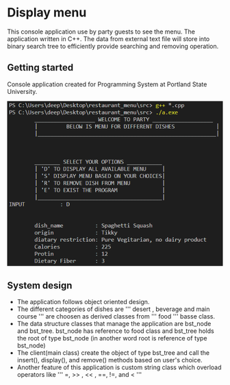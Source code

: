 # Display menu

This console application use by party guests to see the menu. 
The application written in C++. The data from external text file will store into binary search tree to efficiently provide searching and removing operation. 

## Getting started

Console application created for Programming System at Portland State University.

![Home page](https://github.com/dp4295/restaurant_menu/blob/master/home_page.png)

## System design 

- The application follows object oriented design.
- The different categories of dishes are ''' desert , beverage and main course ''' are choosen as derived classes from ''' food ''' basse class. 
- The data structure classes that manage the application are bst_node and bst_tree. bst_node has reference to food class and bst_tree holds the root of type bst_node (in another word root is reference of type bst_node) 
- The client(main class) create the object of type bst_tree and call the insert(), display(), and remove() methods based on user's choice. 
- Another feature of this application is custom string class which overload operators like ''' =, >> , << , ==, !=, and < '''



